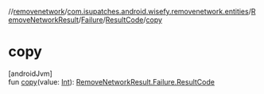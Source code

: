 //[removenetwork](../../../../../index.md)/[com.isupatches.android.wisefy.removenetwork.entities](../../../index.md)/[RemoveNetworkResult](../../index.md)/[Failure](../index.md)/[ResultCode](index.md)/[copy](copy.md)

# copy

[androidJvm]\
fun [copy](copy.md)(value: [Int](https://kotlinlang.org/api/latest/jvm/stdlib/kotlin/-int/index.html)): [RemoveNetworkResult.Failure.ResultCode](index.md)
